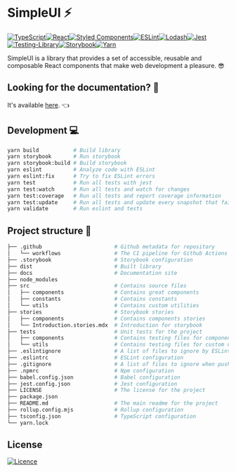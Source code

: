 # SimpleUI ⚡️

[![TypeScript](https://img.shields.io/badge/typescript-%23007ACC.svg?style=for-the-badge&logo=typescript&logoColor=white)](https://www.typescriptlang.org/)[![React](https://img.shields.io/badge/react-%2320232a.svg?style=for-the-badge&logo=react&logoColor=%2361DAFB)](https://reactjs.org/)[![Styled Components](https://img.shields.io/badge/styled--components-DB7093?style=for-the-badge&logo=styled-components&logoColor=white)](https://styled-components.com/)[![ESLint](https://img.shields.io/badge/ESLint-4B3263?style=for-the-badge&logo=eslint&logoColor=white)](https://eslint.org/)[![Lodash](https://img.shields.io/badge/Lodash-fff?style=for-the-badge&logo=Lodash)](https://lodash.com/)[![Jest](https://img.shields.io/badge/-jest-%23C21325?style=for-the-badge&logo=jest&logoColor=white)](https://jestjs.io/)[![Testing-Library](https://img.shields.io/badge/-TestingLibrary-%23E33332?style=for-the-badge&logo=testing-library&logoColor=white)](https://testing-library.com/docs/react-testing-library/intro/)[![Storybook](https://img.shields.io/badge/-Storybook-FF4785?style=for-the-badge&logo=storybook&logoColor=white)](https://storybook.js.org/)[![Yarn](https://img.shields.io/badge/yarn-%232C8EBB.svg?style=for-the-badge&logo=yarn&logoColor=white)](https://yarnpkg.com/)

SimpleUI is a library that provides a set of accessible, reusable and composable React components that make web development a pleasure. 😎

## Looking for the documentation? 📝

It's available [here](michalszc.github.io/SimpleUI/). 👈

## Development 💻

```bash
yarn build           # Build library
yarn storybook       # Run storybook
yarn storybook:build # Build storybook
yarn eslint          # Analyze code with ESLint
yarn eslint:fix      # Try to fix ESLint errors
yarn test            # Run all tests with jest
yarn test:watch      # Run all tests and watch for changes
yarn test:coverage   # Run all tests and report coverage information
yarn test:update     # Run all tests and update every snapshot that fails
yarn validate        # Run eslint and tests
```

## Project structure 💾

```bash
├── .github                       # Github metadata for repository
│   └── workflows                 # The CI pipeline for Github Actions
├── .storybook                    # Storybook configuration
├── dist                          # Built library
├── docs                          # Documentation site
├── node_modules
├── src                           # Contains source files
│   ├── components                # Contains great components
│   ├── constants                 # Contains constants
│   └── utils                     # Contains custom utilities
├── stories                       # Storybook stories
│   ├── components                # Contains components stories
│   └── Introduction.stories.mdx  # Introduction for storybook 
├── tests                         # Unit tests for the project
│   ├── components                # Contains testing files for components
│   └── utils                     # Contains testing files for custom utilities
├── .eslintignore                 # A list of files to ignore by ESLint
├── .eslintrc                     # ESLint configuration
├── .gitignore                    # A list of files to ignore when pushing to Github
├── .npmrc                        # Npm configuration
├── babel.config.json             # Babel configuration
├── jest.config.json              # Jest configuration
├── LICENSE                       # The license for the project
├── package.json
├── README.md                     # The main readme for the project
├── rollup.config.mjs             # Rollup configuration
├── tsconfig.json                 # TypeScript configuration
└── yarn.lock

```

## License
[![Licence](https://img.shields.io/github/license/michalszc/SimpleUI?style=for-the-badge)](./LICENSE)